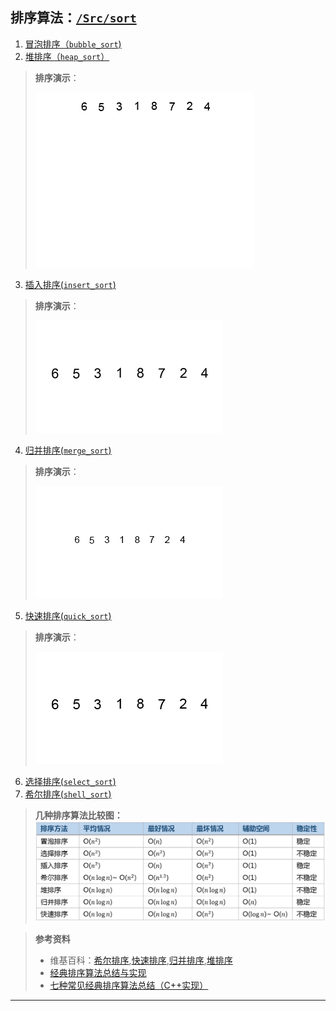 ## 排序算法：[`/Src/sort`](https://github.com/xdnh/Algorithm_python/blob/master/Src/sort.md)
 1. [冒泡排序（`bubble_sort`)](https://raw.githubusercontent.com/xdnh/Algorithm_python/master/Src/sort/bubble_sort.py)
 2. [堆排序（`heap_sort`）](https://raw.githubusercontent.com/xdnh/Algorithm_python/master/Src/sort/heap_sort.py)
 
 >**排序演示**：
 >
 > ![Heap-sort-example](https://github.com/xdnh/Algorithm_python/blob/master/pic/Heapsort-example.gif)
  
 3. [插入排序(`insert_sort`)](https://raw.githubusercontent.com/xdnh/Algorithm_python/master/Src/sort/insert_sort.py)
 
 >**排序演示**：
 >
 > ![Insertion-sort-example](https://raw.githubusercontent.com/xdnh/Algorithm_python/master/pic/Insertion-sort-example-300px.gif)
 
 4. [归并排序(`merge_sort`)](https://raw.githubusercontent.com/xdnh/Algorithm_python/master/Src/sort/merge_sort.py)
 
 >**排序演示**：
 >
 > ![Merge-sort-example](https://github.com/xdnh/Algorithm_python/raw/master/pic/Merge-sort-example-300px.gif)
 
 5. [快速排序(`quick_sort`)](https://raw.githubusercontent.com/xdnh/Algorithm_python/master/Src/sort/quick_sort.py)
 
 >**排序演示**：
 >
 > ![Quick-sort-example](https://github.com/xdnh/Algorithm_python/raw/master/pic/Quicksort-example.gif)
 
 6. [选择排序(`select_sort`)](https://github.com/xdnh/Algorithm_python/blob/master/Src/sort/select_sort.py)
 7. [希尔排序(`shell_sort`)](https://raw.githubusercontent.com/xdnh/Algorithm_python/master/Src/sort/shell_sort.py)
 
> **几种排序算法比较图：**
![sort_compared](https://github.com/xdnh/Algorithm_python/raw/master/pic/sort_compared.jpg)

> **参考资料**
> * 维基百科：[希尔排序](https://zh.wikipedia.org/wiki/%E5%B8%8C%E5%B0%94%E6%8E%92%E5%BA%8F),[快速排序](https://zh.wikipedia.org/wiki/%E5%BF%AB%E9%80%9F%E6%8E%92%E5%BA%8F),[归并排序](https://zh.wikipedia.org/wiki/%E5%BD%92%E5%B9%B6%E6%8E%92%E5%BA%8F),[堆排序](https://zh.wikipedia.org/wiki/%E5%A0%86%E6%8E%92%E5%BA%8F)
> * [经典排序算法总结与实现](http://wuchong.me/blog/2014/02/09/algorithm-sort-summary/)
> * [七种常见经典排序算法总结（C++实现）](http://yansu.org/2015/09/07/sort-algorithms.html)
***
